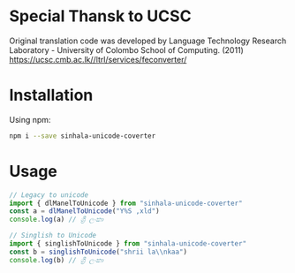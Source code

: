 # Special Thansk to UCSC 
Original translation code was developed by Language Technology Research Laboratory - University of Colombo School of Computing. (2011)
https://ucsc.cmb.ac.lk//ltrl/services/feconverter/

# Installation 

Using npm:
```sh
npm i --save sinhala-unicode-coverter
```


# Usage
```ts
// Legacy to unicode
import { dlManelToUnicode } from "sinhala-unicode-coverter"
const a = dlManelToUnicode("Y%S ,xld")
console.log(a) // ශ්‍රී ලංකා 

// Singlish to Unicode
import { singlishToUnicode } from "sinhala-unicode-coverter"
const b = singlishToUnicode("shrii la\\nkaa")
console.log(b) // ශ්‍රී ලංකා 

```



